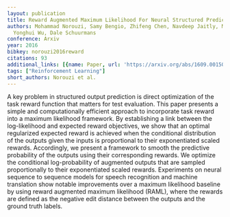 ```yaml
---
layout: publication
title: Reward Augmented Maximum Likelihood For Neural Structured Prediction
authors: Mohammad Norouzi, Samy Bengio, Zhifeng Chen, Navdeep Jaitly, Mike Schuster,
  Yonghui Wu, Dale Schuurmans
conference: Arxiv
year: 2016
bibkey: norouzi2016reward
citations: 93
additional_links: [{name: Paper, url: 'https://arxiv.org/abs/1609.00150'}]
tags: ["Reinforcement Learning"]
short_authors: Norouzi et al.
---
```

A key problem in structured output prediction is direct optimization of the
task reward function that matters for test evaluation. This paper presents a
simple and computationally efficient approach to incorporate task reward into a
maximum likelihood framework. By establishing a link between the log-likelihood
and expected reward objectives, we show that an optimal regularized expected
reward is achieved when the conditional distribution of the outputs given the
inputs is proportional to their exponentiated scaled rewards. Accordingly, we
present a framework to smooth the predictive probability of the outputs using
their corresponding rewards. We optimize the conditional log-probability of
augmented outputs that are sampled proportionally to their exponentiated scaled
rewards. Experiments on neural sequence to sequence models for speech
recognition and machine translation show notable improvements over a maximum
likelihood baseline by using reward augmented maximum likelihood (RAML), where
the rewards are defined as the negative edit distance between the outputs and
the ground truth labels.